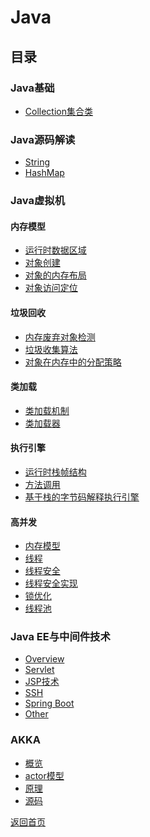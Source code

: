 # Java
## 目录
### Java基础
- [Collection集合类](./java_basics/collection.md)

### Java源码解读
- [String](./java_source/string.md)
- [HashMap](./java_source/hash_map.md)

### Java虚拟机
#### 内存模型
- [运行时数据区域](./java_virtual_machine/run-time_data_areas.md)
- [对象创建](./java_virtual_machine/create_object.md)
- [对象的内存布局](./java_virtual_machine/object_memory_layout.md)
- [对象访问定位](./java_virtual_machine/object_access_location.md)
#### 垃圾回收
- [内存废弃对象检测](./java_virtual_machine/discarded_object_detection.md)
- [垃圾收集算法](./java_virtual_machine/garbage_collection.md) 
- [对象在内存中的分配策略](./java_virtual_machine/object_allocation_strategy.md)
#### 类加载
- [类加载机制](./java_virtual_machine/class_loading.md)
- [类加载器](./java_virtual_machine/class_loader.md)
#### 执行引擎
- [运行时栈帧结构](./java_virtual_machine/run-time_stack_frame_structure.md)
- [方法调用](./java_virtual_machine/method_call.md)
- [基于栈的字节码解释执行引擎](./java_virtual_machine/stack_based_bytecode_interpretation_executor.md)
#### 高并发
- [内存模型](./java_virtual_machine/memory_model.md)
- [线程](./java_virtual_machine/thread.md)
- [线程安全](./java_virtual_machine/thread_safety.md)
- [线程安全实现](./java_virtual_machine/thread_safety_implement.md)
- [锁优化](./java_virtual_machine/lock_optimization.md)
- [线程池](./java_virtual_machine/thread_pool.md)

### Java EE与中间件技术
- [Overview](javaEE_and_middleware/overview.md)
- [Servlet](javaEE_and_middleware/servlet.md)
- [JSP技术](javaEE_and_middleware/jsp.md)
- [SSH](javaEE_and_middleware/ssh.md)
- [Spring Boot](javaEE_and_middleware/spring-boot.md)
- [Other](javaEE_and_middleware/other.md)

### AKKA
- [概览]()
- [actor模型]()
- [原理]()
- [源码]()

[返回首页](../../CONTENTS.md)